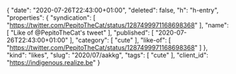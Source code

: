 {
  "date": "2020-07-26T22:43:00+01:00",
  "deleted": false,
  "h": "h-entry",
  "properties": {
    "syndication": [
      "https://twitter.com/PepitoTheCat/status/1287499971168698368"
    ],
    "name": [
      "Like of @PepitoTheCat's tweet"
    ],
    "published": [
      "2020-07-26T22:43:00+01:00"
    ],
    "category": [
      "cute"
    ],
    "like-of": [
      "https://twitter.com/PepitoTheCat/status/1287499971168698368"
    ]
  },
  "kind": "likes",
  "slug": "2020/07/aakkg",
  "tags": [
    "cute"
  ],
  "client_id": "https://indigenous.realize.be"
}
